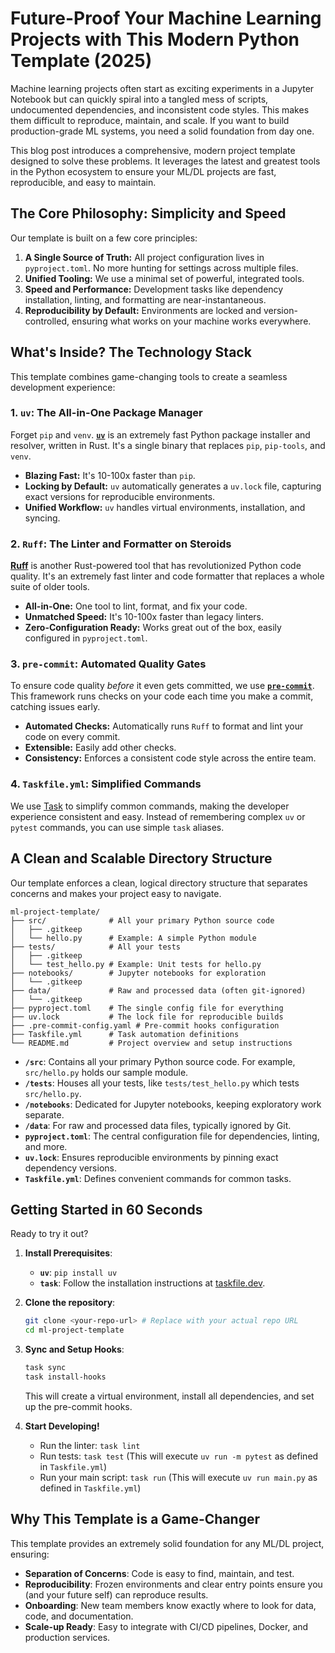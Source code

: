 # Future-Proof Your Machine Learning Projects with This Modern Python Template (2025)

Machine learning projects often start as exciting experiments in a Jupyter Notebook but can quickly spiral into a tangled mess of scripts, undocumented dependencies, and inconsistent code styles. This makes them difficult to reproduce, maintain, and scale. If you want to build production-grade ML systems, you need a solid foundation from day one.

This blog post introduces a comprehensive, modern project template designed to solve these problems. It leverages the latest and greatest tools in the Python ecosystem to ensure your ML/DL projects are fast, reproducible, and easy to maintain.

## The Core Philosophy: Simplicity and Speed

Our template is built on a few core principles:

1.  **A Single Source of Truth:** All project configuration lives in `pyproject.toml`. No more hunting for settings across multiple files.
2.  **Unified Tooling:** We use a minimal set of powerful, integrated tools.
3.  **Speed and Performance:** Development tasks like dependency installation, linting, and formatting are near-instantaneous.
4.  **Reproducibility by Default:** Environments are locked and version-controlled, ensuring what works on your machine works everywhere.

## What's Inside? The Technology Stack

This template combines game-changing tools to create a seamless development experience:

### 1. `uv`: The All-in-One Package Manager

Forget `pip` and `venv`. [**`uv`**](https://github.com/astral-sh/uv) is an extremely fast Python package installer and resolver, written in Rust. It's a single binary that replaces `pip`, `pip-tools`, and `venv`.

*   **Blazing Fast:** It's 10-100x faster than `pip`.
*   **Locking by Default:** `uv` automatically generates a `uv.lock` file, capturing exact versions for reproducible environments.
*   **Unified Workflow:** `uv` handles virtual environments, installation, and syncing.

### 2. `Ruff`: The Linter and Formatter on Steroids

[**Ruff**](https://github.com/astral-sh/ruff) is another Rust-powered tool that has revolutionized Python code quality. It's an extremely fast linter and code formatter that replaces a whole suite of older tools.

*   **All-in-One:** One tool to lint, format, and fix your code.
*   **Unmatched Speed:** It's 10-100x faster than legacy linters.
*   **Zero-Configuration Ready:** Works great out of the box, easily configured in `pyproject.toml`.

### 3. `pre-commit`: Automated Quality Gates

To ensure code quality *before* it even gets committed, we use [**`pre-commit`**](https://pre-commit.com/). This framework runs checks on your code each time you make a commit, catching issues early.

*   **Automated Checks:** Automatically runs `Ruff` to format and lint your code on every commit.
*   **Extensible:** Easily add other checks.
*   **Consistency:** Enforces a consistent code style across the entire team.

### 4. `Taskfile.yml`: Simplified Commands

We use [Task](https://taskfile.dev) to simplify common commands, making the developer experience consistent and easy. Instead of remembering complex `uv` or `pytest` commands, you can use simple `task` aliases.

## A Clean and Scalable Directory Structure

Our template enforces a clean, logical directory structure that separates concerns and makes your project easy to navigate.

```
ml-project-template/
├── src/              # All your primary Python source code
│   ├── .gitkeep
│   └── hello.py      # Example: A simple Python module
├── tests/            # All your tests
│   ├── .gitkeep
│   └── test_hello.py # Example: Unit tests for hello.py
├── notebooks/        # Jupyter notebooks for exploration
│   └── .gitkeep
├── data/             # Raw and processed data (often git-ignored)
│   └── .gitkeep
├── pyproject.toml    # The single config file for everything
├── uv.lock           # The lock file for reproducible builds
├── .pre-commit-config.yaml # Pre-commit hooks configuration
├── Taskfile.yml      # Task automation definitions
└── README.md         # Project overview and setup instructions
```

*   **`/src`**: Contains all your primary Python source code. For example, `src/hello.py` holds our sample module.
*   **`/tests`**: Houses all your tests, like `tests/test_hello.py` which tests `src/hello.py`.
*   **`/notebooks`**: Dedicated for Jupyter notebooks, keeping exploratory work separate.
*   **`/data`**: For raw and processed data files, typically ignored by Git.
*   **`pyproject.toml`**: The central configuration file for dependencies, linting, and more.
*   **`uv.lock`**: Ensures reproducible environments by pinning exact dependency versions.
*   **`Taskfile.yml`**: Defines convenient commands for common tasks.

## Getting Started in 60 Seconds

Ready to try it out?

1.  **Install Prerequisites**:
    *   **`uv`**: `pip install uv`
    *   **`task`**: Follow the installation instructions at [taskfile.dev](https://taskfile.dev/installation/).

2.  **Clone the repository**:
    ```bash
    git clone <your-repo-url> # Replace with your actual repo URL
    cd ml-project-template
    ```

3.  **Sync and Setup Hooks**:
    ```bash
    task sync
    task install-hooks
    ```
    This will create a virtual environment, install all dependencies, and set up the pre-commit hooks.

4.  **Start Developing!**
    *   Run the linter: `task lint`
    *   Run tests: `task test` (This will execute `uv run -m pytest` as defined in `Taskfile.yml`)
    *   Run your main script: `task run` (This will execute `uv run main.py` as defined in `Taskfile.yml`)

## Why This Template is a Game-Changer

This template provides an extremely solid foundation for any ML/DL project, ensuring:

*   **Separation of Concerns**: Code is easy to find, maintain, and test.
*   **Reproducibility**: Frozen environments and clear entry points ensure you (and your future self) can reproduce results.
*   **Onboarding**: New team members know exactly where to look for data, code, and documentation.
*   **Scale-up Ready**: Easy to integrate with CI/CD pipelines, Docker, and production services.
